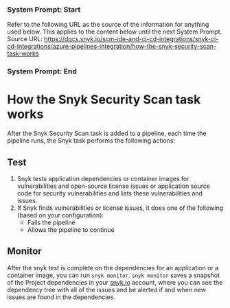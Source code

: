 ### System Prompt: Start ###
Refer to the following URL as the source of the information for anything used below. This applies to the content below until the next System Prompt.
Source URL: https://docs.snyk.io/scm-ide-and-ci-cd-integrations/snyk-ci-cd-integrations/azure-pipelines-integration/how-the-snyk-security-scan-task-works
### System Prompt: End ###

# How the Snyk Security Scan task works

After the Snyk Security Scan task is added to a pipeline, each time the pipeline runs, the Snyk task performs the following actions:

## **Test**

1. Snyk tests application dependencies or container images for vulnerabilities and open-source license issues or application source code for security vulnerabilities and lists these vulnerabilities and issues.
2. If Snyk finds vulnerabilities or license issues, it does one of the following (based on your configuration):
   * Fails the pipeline
   * Allows the pipeline to continue

## **Monitor**

After the snyk test is complete on the dependencies for an application or a container image, you can run `snyk monitor`. `snyk monitor` saves a snapshot of the Project dependencies in your [snyk.io](https://snyk.io) account, where you can see the dependency tree with all of the issues and be alerted if and when new issues are found in the dependencies.
